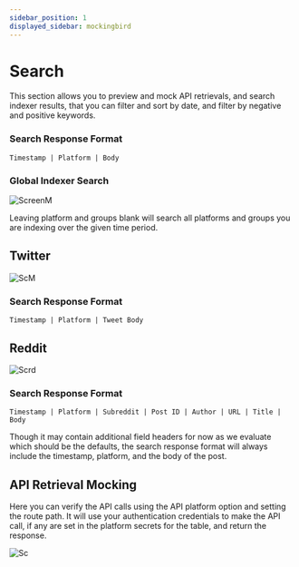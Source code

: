 ```yaml
---
sidebar_position: 1
displayed_sidebar: mockingbird
---
```


# Search

This section allows you to preview and mock API retrievals, and search indexer results, that you can filter
and sort by date, and filter by negative and positive keywords.

### Search Response Format

    Timestamp | Platform | Body

### Global Indexer Search

![ScreenM](https://github.com/zeus-fyi/zeus/assets/17446735/bf809410-2fcd-4462-b73a-ac7688b12189)

Leaving platform and groups blank will search all platforms and groups you are indexing over the given time period.

## Twitter

![ScM](https://github.com/zeus-fyi/zeus/assets/17446735/f5d6c195-d1a4-49a9-aae3-6f6b234f1cf6)

### Search Response Format

    Timestamp | Platform | Tweet Body

## Reddit

![Scrd](https://github.com/zeus-fyi/zeus/assets/17446735/9ee60b2f-d9b9-4ab7-b3b1-311ad2956108)

### Search Response Format

    Timestamp | Platform | Subreddit | Post ID | Author | URL | Title | Body

Though it may contain additional field headers for now as we evaluate which should be the defaults,
the search response format will always include the timestamp, platform, and the body of the post.

## API Retrieval Mocking

Here you can verify the API calls using the API platform option and setting the route path. It will
use your authentication credentials to make the API call, if any are set in the platform secrets for the table,
and return the response.

![Sc](https://github.com/zeus-fyi/zeus/assets/17446735/5839a764-8aec-4cf5-9313-1615a3ebfe5a)
    